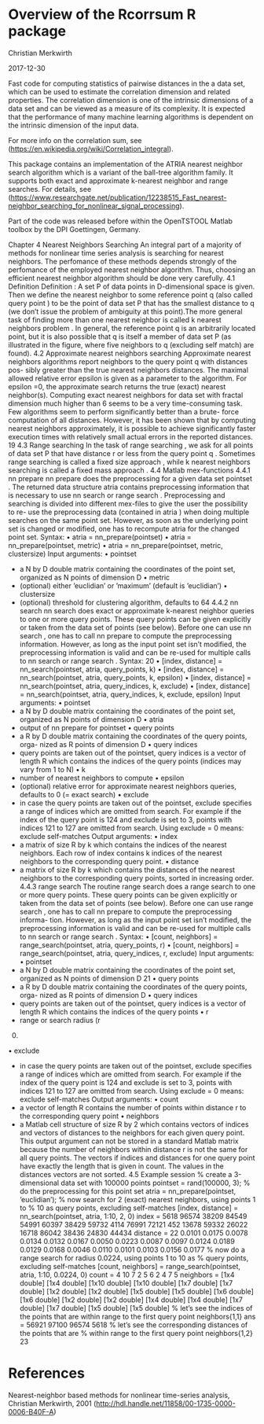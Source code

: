 # Overview of the Rcorrsum R package


Christian Merkwirth

2017-12-30

Fast code for computing statistics of pairwise distances in the a data set, which can be used to estimate the 
correlation dimension and related properties. The correlation dimension is one of the intrinsic dimensions of a data set and can be viewed as a measure of its complexity. It is expected that the performance of many machine learning algorithms is dependent on the intrinsic dimension of the input data.

For more info on the correlation sum, see (https://en.wikipedia.org/wiki/Correlation_integral).

This package contains an implementation of the ATRIA nearest neighbor search algorithm which is a variant of the ball-tree algorithm family. It supports both exact and approximate k-nearest neighbor and range searches. For
details, see (https://www.researchgate.net/publication/12238515_Fast_nearest-neighbor_searching_for_nonlinear_signal_processing).

Part of the code was released before within the OpenTSTOOL Matlab toolbox by the DPI Goettingen, Germany.


Chapter 4
Nearest Neighbors Searching
An integral part of a majority of methods for nonlinear time series analysis is searching for nearest
neighbors. The perfomance of these methods depends strongly of the perfomance of the employed
nearest neighbor algorithm. Thus, choosing an efficient nearest neighbor algorithm should be done
very carefully.
4.1  Definition
Definition : A set
P
of data points in D-dimensional space is given.  Then we define the nearest
neighbor to some reference point
q
(also called
query point
) to be the point of data set
P
that has
the smallest distance to
q
(we don’t issue the problem of ambiguity at this point).The more general
task of finding more than one nearest neighbor is called
k nearest neighbors problem
. In general, the
reference point
q
is an arbitrarily located point, but it is also possible that
q
is itself a member of
data set
P
(as illustrated in the figure, where five neighbors to
q
(excluding self match) are found).
4.2  Approximate nearest neighbors searching
Approximate nearest neighbors algorithms report neighbors to the query point
q
with distances pos-
sibly greater than the true nearest neighbors distances. The maximal allowed relative error
epsilon
is
given as a parameter to the algorithm. For
epsilon
=0, the approximate search returns the true (exact)
nearest neighbor(s).
Computing exact nearest neighbors for data set with
fractal dimension
much higher than 6 seems to
be a very time-consuming task. Few algorithms seem to perform significantly better than a brute-
force computation of all distances. However, it has been shown that by computing nearest neighbors
approximately, it is possible to achieve significantly faster execution times with relatively small actual
errors in the reported distances.
19
4.3  Range searching
In the task of
range searching
, we ask for all points of data set
P
that have distance
r
or less from the
query point
q
. Sometimes
range searching
is called a
fixed size approach
, while
k nearest neighbors
searching
is called a
fixed mass approach
.
4.4  Matlab mex-functions
4.4.1  nn
prepare
nn
prepare
does the preprocessing for a given data set
pointset
. The returned data structure
atria
contains preprocessing information that is necessary to use
nn
search
or
range
search
.
Preprocessing and searching is divided into different mex-files to give the user the possibility to
re-
use
the preprocessing data (contained in
atria
) when doing multiple searches on the same point set.
However, as soon as the underlying point set is changed or modified, one has to recompute
atria
for
the changed point set.
Syntax:
•
atria = nn_prepare(pointset)
•
atria = nn_prepare(pointset, metric)
•
atria = nn_prepare(pointset, metric, clustersize)
Input arguments:
•
pointset
- a
N
by
D
double matrix containing the coordinates of the point set, organized as
N
points of dimension
D
•
metric
- (optional) either ’euclidian’ or ’maximum’ (default is ’euclidian’)
•
clustersize
- (optional) threshold for clustering algorithm, defaults to 64
4.4.2  nn
search
nn
search
does exact or approximate k-nearest neighbor queries to one or more query points. These
query points can be given explicitly or taken from the data set of points (see below).
Before one can use
nn
search
, one has to call
nn
prepare
to compute the preprocessing information.
However, as long as the input point set isn’t modified, the preprocessing information is valid and can
be re-used for multiple calls to
nn
search
or
range
search
.
Syntax:
20
•
[index, distance] = nn_search(pointset, atria, query_points, k)
•
[index, distance] = nn_search(pointset, atria, query_points, k, epsilon)
•
[index, distance] = nn_search(pointset, atria, query_indices, k, exclude)
•
[index, distance] = nn_search(pointset, atria, query_indices, k,
exclude, epsilon)
Input arguments:
•
pointset
- a
N
by
D
double matrix containing the coordinates of the point set, organized as
N
points of dimension
D
•
atria
- output of nn
prepare for pointset
•
query
points
- a
R
by
D
double matrix containing the coordinates of the query points, orga-
nized as
R
points of dimension
D
•
query
indices
- query points are taken out of the pointset, query
indices is a vector of length
R
which contains the indices of the query points (indices may vary from 1 to N)
•
k
- number of nearest neighbors to compute
•
epsilon
- (optional) relative error for approximate nearest neighbors queries, defaults to 0 (=
exact search)
•
exclude
- in case the query points are taken out of the pointset, exclude specifies a range of
indices which are omitted from search. For example if the index of the query point is 124 and
exclude is set to 3, points with indices 121 to 127 are omitted from search. Using exclude = 0
means: exclude self-matches
Output arguments:
•
index
- a matrix of size
R
by
k
which contains the indices of the nearest neighbors. Each row
of
index
contains
k
indices of the nearest neighbors to the corresponding query point.
•
distance
- a matrix of size
R
by
k
which contains the distances of the nearest neighbors to the
corresponding query points, sorted in increasing order.
4.4.3  range
search
The routine
range
search
does a range search to one or more query points. These query points can
be given explicitly or taken from the data set of points (see below).
Before one can use
range
search
, one has to call
nn
prepare
to compute the preprocessing informa-
tion. However, as long as the input point set isn’t modified, the preprocessing information is valid
and can be re-used for multiple calls to
nn
search
or
range
search
.
Syntax:
•
[count, neighbors] = range_search(pointset, atria, query_points, r)
•
[count, neighbors] = range_search(pointset, atria, query_indices, r, exclude)
Input arguments:
•
pointset
- a
N
by
D
double matrix containing the coordinates of the point set, organized as
N
points of dimension
D
21
•
query
points
- a
R
by
D
double matrix containing the coordinates of the query points, orga-
nized as
R
points of dimension
D
•
query
indices
- query points are taken out of the pointset, query
indices is a vector of length
R
which contains the indices of the query points
•
r
- range or search radius (r
>
0)
•
exclude
- in case the query points are taken out of the pointset, exclude specifies a range of
indices which are omitted from search. For example if the index of the query point is 124 and
exclude is set to 3, points with indices 121 to 127 are omitted from search. Using exclude = 0
means: exclude self-matches
Output arguments:
•
count
- a vector of length
R
contains the number of points within distance r to the corresponding
query point
•
neighbors
- a Matlab cell structure of size
R
by
2
which contains vectors of indices and vectors
of distances to the neighbors for each given query point. This output argument can not be stored
in a standard Matlab matrix because the number of neighbors within distance r is not the same
for all query points. The vectors if indices and distances for one query point have exactly the
length that is given in count. The values in the distances vectors are
not
sorted.
4.5  Example session
% create a 3-dimensional data set with 100000 points
pointset = rand(100000, 3);
% do the preprocessing for this point set
atria = nn_prepare(pointset, ’euclidian’);
% now search for 2 (exact) nearest neighbors, using points 1 to
% 10 as query points, excluding self-matches
[index, distance] = nn_search(pointset, atria, 1:10, 2, 0)
index =
5618       96574
38209       84549
54991       60397
38429       59732
4114       76991
72121         452
13678       59332
26022       16718
86042       38436
24830       44434
distance =
22
0.0101    0.0175
0.0078    0.0134
0.0132    0.0167
0.0050    0.0223
0.0087    0.0097
0.0124    0.0189
0.0129    0.0168
0.0046    0.0110
0.0101    0.0103
0.0156    0.0177
% now do a range search for radius 0.0224, using points 1 to 10 as
% query points, excluding self-matches
[count, neighbors] = range_search(pointset, atria, 1:10, 0.0224, 0)
count =
4
10
7
2
5
6
2
4
7
5
neighbors =
[1x4  double]    [1x4  double]
[1x10 double]    [1x10 double]
[1x7  double]    [1x7  double]
[1x2  double]    [1x2  double]
[1x5  double]    [1x5  double]
[1x6  double]    [1x6  double]
[1x2  double]    [1x2  double]
[1x4  double]    [1x4  double]
[1x7  double]    [1x7  double]
[1x5  double]    [1x5  double]
% let’s see the indices of the points that are within range to the first query point
neighbors{1,1}
ans =
56921       97100       96574        5618
% let’s see the corresponding distances of the points that are
% within range to the first query point
neighbors{1,2}
23



# References

Nearest-neighbor based methods for nonlinear time-series analysis, Christian Merkwirth, 2001 (http://hdl.handle.net/11858/00-1735-0000-0006-B40F-A)







